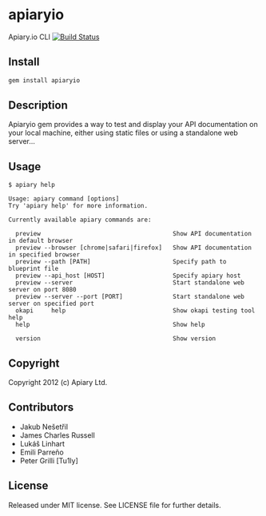 apiaryio
=============

Apiary.io CLI [![Build Status](https://travis-ci.org/apiaryio/apiary-client.png?branch=travis)](https://travis-ci.org/apiaryio/apiary-client)




## Install

``` bash
gem install apiaryio
```


## Description

Apiaryio gem provides a way to test and display your API documentation on your local
machine, either using static files or using a standalone web server...

## Usage

    $ apiary help

    Usage: apiary command [options]
    Try 'apiary help' for more information.

    Currently available apiary commands are:

      preview                                     Show API documentation in default browser
      preview --browser [chrome|safari|firefox]   Show API documentation in specified browser
      preview --path [PATH]                       Specify path to blueprint file
      preview --api_host [HOST]                   Specify apiary host
      preview --server                            Start standalone web server on port 8080
      preview --server --port [PORT]              Start standalone web server on specified port
      okapi     help                              Show okapi testing tool help
      help                                        Show help

      version                                     Show version

## Copyright

Copyright 2012 (c) Apiary Ltd.

## Contributors

- Jakub Nešetřil
- James Charles Russell
- Lukáš Linhart
- Emili Parreño
- Peter Grilli [Tu1ly]

## License

Released under MIT license. See LICENSE file for further details.
